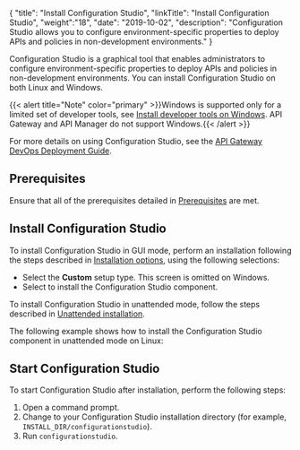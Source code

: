 {
"title": "Install Configuration Studio",
"linkTitle": "Install Configuration Studio",
"weight":"18",
"date": "2019-10-02",
"description": "Configuration Studio allows you to configure environment-specific properties to deploy APIs and policies in non-development environments."
}

Configuration Studio is a graphical tool that enables administrators to configure environment-specific properties to deploy APIs and policies in non-development environments.
You can install Configuration Studio on both Linux and Windows.

{{< alert title="Note" color="primary" >}}Windows is supported only for a limited set of developer tools, see [Install developer tools on Windows](../../../InstallGuideTopics/install_dev_tools.htm). API Gateway and API Manager do not support Windows.{{< /alert >}}

For more details on using Configuration Studio, see the [API Gateway DevOps Deployment Guide](/bundle/APIGateway_77_PromotionGuide_allOS_en_HTML5/).

## Prerequisites

Ensure that all of the prerequisites detailed in [Prerequisites](/docs/apigtw_install/system_requirements)
are met.

## Install Configuration Studio

To install Configuration Studio in GUI mode, perform an installation following the steps described in [Installation options](/docs/apigtw_install/installation), using the following selections:

* Select the **Custom** setup type.
    This screen is omitted on Windows.
* Select to install the Configuration Studio component.

To install Configuration Studio in unattended mode, follow the steps described in [Unattended installation](/docs/apigtw_install/installation_unattended).

The following example shows how to install the Configuration Studio component in unattended mode on Linux:

## Start Configuration Studio

To start Configuration Studio after installation, perform the following steps:

1. Open a command prompt.
2. Change to your Configuration Studio installation directory (for example, `INSTALL_DIR/configurationstudio`).
3. Run `configurationstudio`.
